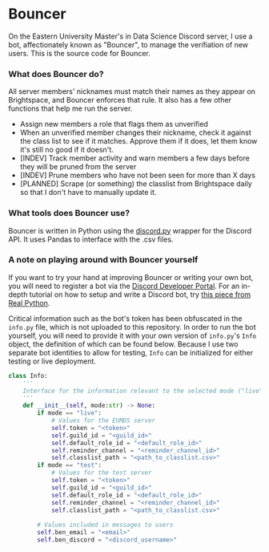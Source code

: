 # Bouncer

On the Eastern University Master's in Data Science Discord server, I use a bot, affectionately known as "Bouncer", to manage the verifiation of new users. This is the source code for Bouncer.

### What does Bouncer do?
All server members' nicknames must match their names as they appear on Brightspace, and Bouncer enforces that rule. It also has a few other functions that help me run the server.
- Assign new members a role that flags them as unverified
- When an unverified member changes their nickname, check it against the class list to see if it matches. Approve them if it does, let them know it's still no good if it doesn't.
- [INDEV] Track member activity and warn members a few days before they will be pruned from the server
- [INDEV] Prune members who have not been seen for more than X days
- [PLANNED] Scrape (or something) the classlist from Brightspace daily so that I don't have to manually update it.

### What tools does Bouncer use?
Bouncer is written in Python using the [discord.py](https://github.com/Rapptz/discord.py) wrapper for the Discord API. It uses Pandas to interface with the .csv files.

### A note on playing around with Bouncer yourself
If you want to try your hand at improving Bouncer or writing your own bot, you will need to register a bot via the [Discord Developer Portal](https://discord.com/developers/applications). For an in-depth tutorial on how to setup and write a Discord bot, try [this piece from Real Python](https://realpython.com/how-to-make-a-discord-bot-python/).

Critical information such as the bot's token has been obfuscated in the `info.py` file, which is not uploaded to this repository. In order to run the bot yourself, you will need to provide it with your own version of `info.py`'s `Info` object, the definition of which can be found below. Because I use two separate bot identities to allow for testing, `Info` can be initialized for either testing or live deployment.

```Python
class Info:
	'''
	Interface for the information relevant to the selected mode ("live" or "test").
	'''
	def __init__(self, mode:str) -> None:
		if mode == "live":
			# Values for the EUMDS server
			self.token = "<token>"
			self.guild_id = "<guild_id>"
			self.default_role_id = "<default_role_id>"
			self.reminder_channel = "<reminder_channel_id>"
			self.classlist_path = "<path_to_classlist.csv>"
		if mode == "test":
			# Values for the test server
			self.token = "<token>"
			self.guild_id = "<guild_id>"
			self.default_role_id = "<default_role_id>"
			self.reminder_channel = "<reminder_channel_id>"
			self.classlist_path = "<path_to_classlist.csv>"
		
		# Values included in messages to users
		self.ben_email = "<email>"
		self.ben_discord = "<discord_username>"
